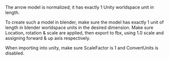 The arrow model is normalized; it has exactly 1 Unity worldspace unit in length.

To create such a model in blender, make sure the model has exactly 1 unit of length
in blender worldspace units in the desired dimension. Make sure Location, rotation
& scale are applied, then export to fbx, using 1.0 scale and assigning forward
& up axis respectively.

When importing into unity, make sure ScaleFactor is 1 and ConvertUnits is disabled.
